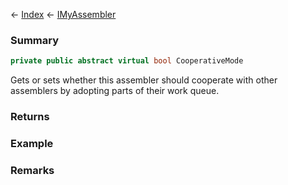 ← [Index](Api-Index) ← [IMyAssembler](Sandbox.ModAPI.Ingame.IMyAssembler)

### Summary

```csharp
private public abstract virtual bool CooperativeMode
```

Gets or sets whether this assembler should cooperate with other assemblers by adopting parts of their work queue.

### Returns

### Example

### Remarks

